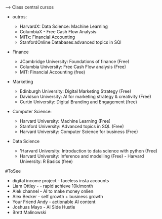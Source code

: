 --> Class central cursos
- outros:
	- HarvardX: Data Science: Machine Learning
	- ColumbiaX - Free Cash Flow Analysis
	- MITx: Financial Accounting
	- StanfordOnline Databases:advanced topics in SQl
- Finance
	- JCambridge University: Foundations of finance (Free)
	- Columbia University: Free Cash Flow analysis (Free)
	- MIT: Financial Accounting (free)
- Marketing
	- Edinburgh University: Digital Marketing Strategy (Free)
	- Davidson University: Al for marketing strategy & creativity (Free) 
	- Curtin University: Digital Branding and Engagement (free)

- Computer Science:
	- Harvard University: Machine Learning (Free)
	- Stanford University: Advanced topics in SQL (Free)
	- Harvard University: Computer Science for business (Free)

- Data Science 
	- 'Harvard University: Introduction to data science with python (Free) 
	- Harvard University: Inference and modelling (Free) 	- Harvard University: R Basics (free)

#ToSee
- digital income project - faceless insta accounts
- Liam Ottley -  - rapid achieve 10k/month
- Alek channel - AI to make money onlien
- Alex Becker - self growth + business growth
- Your Friend Andy - actionable AI content
- Joshuas Mayo - AI Side Hustle
- Brett Malinowski
